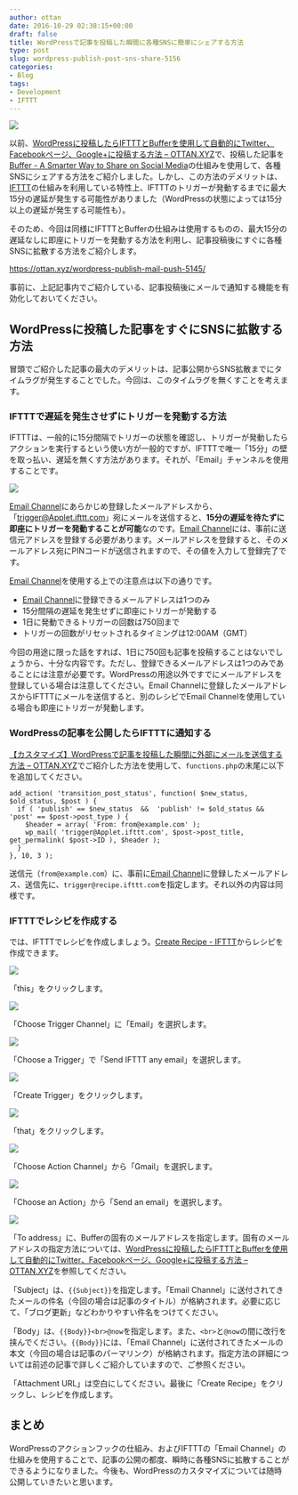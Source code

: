 ```yaml
---
author: ottan
date: 2016-10-29 02:38:15+00:00
draft: false
title: WordPressで記事を投稿した瞬間に各種SNSに簡単にシェアする方法
type: post
slug: wordpress-publish-post-sns-share-5156
categories:
- Blog
tags:
- Development
- IFTTT
---
```


![](/uploads/2016/10/161029-5814029bd3472.jpg)






以前、[WordPressに投稿したらIFTTTとBufferを使用して自動的にTwitter、Facebookページ、Google+に投稿する方法 – OTTAN.XYZ](/wordpress-ifttt-buffer-sns-4845/)で、投稿した記事を[Buffer - A Smarter Way to Share on Social Media](https://buffer.com/)の仕組みを使用して、各種SNSにシェアする方法をご紹介しました。しかし、この方法のデメリットは、[IFTTT](https://ifttt.com/)の仕組みを利用している特性上、IFTTTのトリガーが発動するまでに最大15分の遅延が発生する可能性がありました（WordPressの状態によっては15分以上の遅延が発生する可能性も）。





そのため、今回は同様にIFTTTとBufferの仕組みは使用するものの、最大15分の遅延なしに即座にトリガーを発動する方法を利用し、記事投稿後にすぐに各種SNSに拡散する方法をご紹介します。



https://ottan.xyz/wordpress-publish-mail-push-5145/



事前に、上記記事内でご紹介している、記事投稿後にメールで通知する機能を有効化しておいてください。





## WordPressに投稿した記事をすぐにSNSに拡散する方法





冒頭でご紹介した記事の最大のデメリットは、記事公開からSNS拡散までにタイムラグが発生することでした。今回は、このタイムラグを無くすことを考えます。





### IFTTTで遅延を発生させずにトリガーを発動する方法





IFTTTは、一般的に15分間隔でトリガーの状態を確認し、トリガーが発動したらアクションを実行するという使い方が一般的ですが、IFTTTで唯一「15分」の壁を取っ払い、遅延を無くす方法があります。それが、「Email」チャンネルを使用することです。





![](/uploads/2016/10/161029-58140419b7871.png)






[Email Channel](https://ifttt.com/email)にあらかじめ登録したメールアドレスから、「trigger@Applet.ifttt.com」宛にメールを送信すると、**15分の遅延を待たずに即座にトリガーを発動することが可能**なのです。[Email Channel](https://ifttt.com/email)には、事前に送信元アドレスを登録する必要があります。メールアドレスを登録すると、そのメールアドレス宛にPINコードが送信されますので、その値を入力して登録完了です。





[Email Channel](https://ifttt.com/email)を使用する上での注意点は以下の通りです。






  * [Email Channel](https://ifttt.com/email)に登録できるメールアドレスは1つのみ
  * 15分間隔の遅延を発生せずに即座にトリガーが発動する
  * 1日に発動できるトリガーの回数は750回まで
  * トリガーの回数がリセットされるタイミングは12:00AM（GMT）




今回の用途に限った話をすれば、1日に750回も記事を投稿することはないでしょうから、十分な内容です。ただし、登録できるメールアドレスは1つのみであることには注意が必要です。WordPressの用途以外ですでにメールアドレスを登録している場合は注意してください。Email Channelに登録したメールアドレスからIFTTTにメールを送信すると、別のレシピでEmail Channelを使用している場合も即座にトリガーが発動します。





### WordPressの記事を公開したらIFTTTに通知する





[【カスタマイズ】WordPressで記事を投稿した瞬間に外部にメールを送信する方法 – OTTAN.XYZ](/wordpress-publish-mail-push-5145/)でご紹介した方法を使用して、`functions.php`の末尾に以下を追加してください。




    
    add_action( 'transition_post_status', function( $new_status, $old_status, $post ) {
      if ( 'publish' == $new_status  &&  'publish' != $old_status && 'post' == $post->post_type ) {
        $header = array( 'From: from@example.com' );
        wp_mail( 'trigger@Applet.ifttt.com', $post->post_title, get_permalink( $post->ID ), $header );
      }
    }, 10, 3 );





送信元（`from@example.com`）に、事前に[Email Channel](https://ifttt.com/email)に登録したメールアドレス、送信先に、`trigger@recipe.ifttt.com`を指定します。それ以外の内容は同様です。





### IFTTTでレシピを作成する





では、IFTTTでレシピを作成しましょう。[Create Recipe - IFTTT](https://ifttt.com/myrecipes/personal/new)からレシピを作成できます。





![](/uploads/2016/10/161029-581404362f244.png)






「this」をクリックします。





![](/uploads/2016/10/161029-5814043b01fd4.png)






「Choose Trigger Channel」に「Email」を選択します。





![](/uploads/2016/10/161029-5814044155436.png)






「Choose a Trigger」で「Send IFTTT any email」を選択します。





![](/uploads/2016/10/161029-58140445d728c.png)






「Create Trigger」をクリックします。





![](/uploads/2016/10/161029-5814044b331cd.png)






「that」をクリックします。





![](/uploads/2016/10/161029-581404502ebba.png)






「Choose Action Channel」から「Gmail」を選択します。





![](/uploads/2016/10/161029-581404552d48a.png)






「Choose an Action」から「Send an email」を選択します。





![](/uploads/2016/10/161029-5814045971e72.png)






「To address」に、Bufferの固有のメールアドレスを指定します。固有のメールアドレスの指定方法については、[WordPressに投稿したらIFTTTとBufferを使用して自動的にTwitter、Facebookページ、Google+に投稿する方法 – OTTAN.XYZ](/wordpress-ifttt-buffer-sns-4845/)を参照してください。





「Subject」は、`{{Subject}}`を指定します。「Email Channel」に送付されてきたメールの件名（今回の場合は記事のタイトル）が格納されます。必要に応じて、「ブログ更新」などわかりやすい件名をつけてください。





「Body」は、`{{Body}}<br>@now`を指定します。また、`<br>`と`@now`の間に改行を挟んでください。`{{Body}}`には、「Email Channel」に送付されてきたメールの本文（今回の場合は記事のパーマリンク）が格納されます。指定方法の詳細については前述の記事で詳しくご紹介していますので、ご参照ください。





「Attachment URL」は空白にしてください。最後に「Create Recipe」をクリックし、レシピを作成します。





## まとめ





WordPressのアクションフックの仕組み、およびIFTTTの「Email Channel」の仕組みを使用することで、記事の公開の都度、瞬時に各種SNSに拡散することができるようになりました。今後も、WordPressのカスタマイズについては随時公開していきたいと思います。
